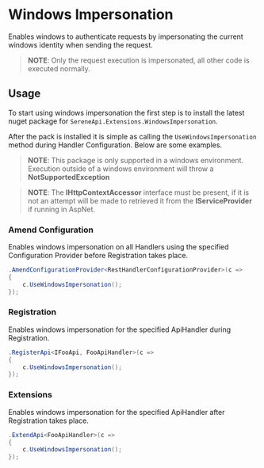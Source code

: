 ﻿# Windows Impersonation
Enables windows to authenticate requests by impersonating the current windows identity when sending the request.
> **NOTE**: Only the request execution is impersonated, all other code is executed normally.

## Usage

To start using windows impersonation the first step is to install the latest nuget package for ```SereneApi.Extensions.WindowsImpersonation```.

After the pack is installed it is simple as calling the ```UseWindowsImpersonation``` method during Handler Configuration. Below are some examples.

> **NOTE**: This package is only supported in a windows environment. Execution outside of a windows environment will throw a **NotSupportedException**

> **NOTE**: The **IHttpContextAccessor** interface must be present, if it is not an attempt will be made to retrieved it from the **IServiceProvider** if running in AspNet.

### Amend Configuration
Enables windows impersonation on all Handlers using the specified Configuration Provider before Registration takes place.
```csharp
.AmendConfigurationProvider<RestHandlerConfigurationProvider>(c => 
{
	c.UseWindowsImpersonation();
});
```
### Registration
Enables windows impersonation for the specified ApiHandler during Registration.
```csharp
.RegisterApi<IFooApi, FooApiHandler>(c => 
{
	c.UseWindowsImpersonation();
});
```
### Extensions
Enables windows impersonation for the specified ApiHandler after Registration takes place.
```csharp
.ExtendApi<FooApiHandler>(c => 
{
	c.UseWindowsImpersonation();
});
```
